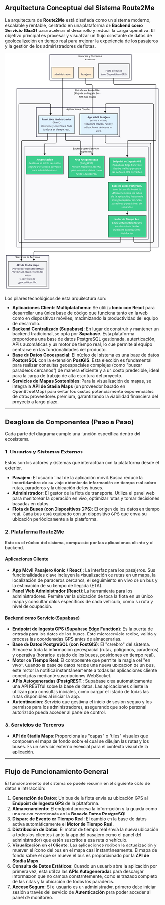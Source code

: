 ## **Arquitectura Conceptual del Sistema Route2Me**

La arquitectura de **Route2Me** está diseñada como un sistema moderno, escalable y rentable, centrado en una plataforma de **Backend como Servicio (BaaS)** para acelerar el desarrollo y reducir la carga operativa. El objetivo principal es procesar y visualizar un flujo constante de datos de geolocalización en tiempo real para mejorar la experiencia de los pasajeros y la gestión de los administradores de flotas.

![Diagrama de la arquitectura del sistema Route2Me](arquitectura.png)

Los pilares tecnológicos de esta arquitectura son:
* **Aplicaciones Cliente Multiplataforma**: Se utiliza **Ionic con React** para desarrollar una única base de código que funciona tanto en la web como en dispositivos móviles, maximizando la productividad del equipo de desarrollo.
* **Backend Centralizado (Supabase)**: En lugar de construir y mantener un backend tradicional, se opta por **Supabase**. Esta plataforma proporciona una base de datos PostgreSQL gestionada, autenticación, APIs automáticas y un motor de tiempo real, lo que permite al equipo centrarse en las funcionalidades del producto.
* **Base de Datos Geoespacial**: El núcleo del sistema es una base de datos **PostgreSQL** con la extensión **PostGIS**. Esta elección es fundamental para realizar consultas geoespaciales complejas (como "buscar paraderos cercanos") de manera eficiente y a un costo predecible, ideal para la carga de trabajo de alta escritura del proyecto.
* **Servicios de Mapas Sostenibles**: Para la visualización de mapas, se integra la **API de Stadia Maps** (un proveedor basado en OpenStreetMap) para evitar los costos potencialmente exponenciales de otros proveedores premium, garantizando la viabilidad financiera del proyecto a largo plazo.

---

## **Desglose de Componentes (Paso a Paso)**

Cada parte del diagrama cumple una función específica dentro del ecosistema.

### **1. Usuarios y Sistemas Externos**
Estos son los actores y sistemas que interactúan con la plataforma desde el exterior.
* **Pasajero**: El usuario final de la aplicación móvil. Busca reducir la incertidumbre de su viaje obteniendo información en tiempo real sobre rutas, paraderos y la ubicación de los buses.
* **Administrador**: El gestor de la flota de transporte. Utiliza el panel web para monitorear la operación en vivo, optimizar rutas y tomar decisiones basadas en datos.
* **Flota de Buses (con Dispositivos GPS)**: El origen de los datos en tiempo real. Cada bus está equipado con un dispositivo GPS que envía su ubicación periódicamente a la plataforma.

### **2. Plataforma Route2Me**
Este es el núcleo del sistema, compuesto por las aplicaciones cliente y el backend.

#### **Aplicaciones Cliente**
* **App Móvil Pasajero (Ionic / React)**: La interfaz para los pasajeros. Sus funcionalidades clave incluyen la visualización de rutas en un mapa, la localización de paraderos cercanos, el seguimiento en vivo de un bus y la estimación de su tiempo de llegada (ETA).
* **Panel Web Administrador (React)**: La herramienta para los administradores. Permite ver la ubicación de toda la flota en un único mapa y consultar datos específicos de cada vehículo, como su ruta y nivel de ocupación.

#### **Backend como Servicio (Supabase)**
* **Endpoint de Ingesta GPS (Supabase Edge Function)**: Es la puerta de entrada para los datos de los buses. Este microservicio recibe, valida y procesa las coordenadas GPS antes de almacenarlas.
* **Base de Datos PostgreSQL (con PostGIS)**: El "cerebro" del sistema. Almacena toda la información geoespacial (rutas, polígonos, paraderos) y operativa (horarios, estado de los buses, posiciones en tiempo real).
* **Motor de Tiempo Real**: El componente que permite la magia del "en vivo". Cuando la base de datos recibe una nueva ubicación de un bus, este motor la notifica instantáneamente a todas las aplicaciones cliente conectadas mediante suscripciones WebSocket.
* **APIs Autogeneradas (PostgREST)**: Supabase crea automáticamente una API RESTful sobre la base de datos. Las aplicaciones cliente la utilizan para consultas iniciales, como cargar el listado de todas las rutas disponibles al iniciar la app.
* **Autenticación**: Servicio que gestiona el inicio de sesión seguro y los permisos para los administradores, asegurando que solo personal autorizado pueda acceder al panel de control.

### **3. Servicios de Terceros**
* **API de Stadia Maps**: Proporciona las "capas" o "tiles" visuales que componen el mapa de fondo sobre el cual se dibujan las rutas y los buses. Es un servicio externo esencial para el contexto visual de la aplicación.

---

## **Flujo de Funcionamiento General**

El funcionamiento del sistema se puede resumir en el siguiente ciclo de datos e interacción:

1.  **Generación de Datos**: Un bus de la flota envía su ubicación GPS al **Endpoint de Ingesta GPS** de la plataforma.
2.  **Almacenamiento**: El endpoint procesa la información y la guarda como una nueva coordenada en la **Base de Datos PostgreSQL**.
3.  **Disparo de Evento en Tiempo Real**: El cambio en la base de datos activa automáticamente el **Motor de Tiempo Real**.
4.  **Distribución de Datos**: El motor de tiempo real envía la nueva ubicación a todos los clientes (tanto la app del pasajero como el panel del administrador) que estén suscritos a esa ruta o vehículo.
5.  **Visualización en el Cliente**: Las aplicaciones reciben la actualización y mueven el ícono del bus en el mapa casi instantáneamente. El mapa de fondo sobre el que se mueve el bus es proporcionado por la **API de Stadia Maps**.
6.  **Consulta de Datos Estáticos**: Cuando un usuario abre la aplicación por primera vez, esta utiliza las **APIs Autogeneradas** para descargar información que no cambia constantemente, como el trazado completo de las rutas y la ubicación de todos los paraderos.
7.  **Acceso Seguro**: Si el usuario es un administrador, primero debe iniciar sesión a través del servicio de **Autenticación** para poder acceder al panel de monitoreo.
